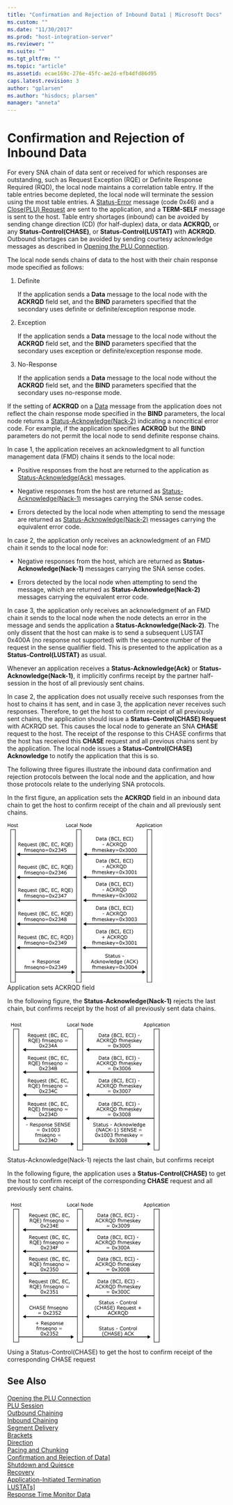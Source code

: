 ```yaml
---
title: "Confirmation and Rejection of Inbound Data1 | Microsoft Docs"
ms.custom: ""
ms.date: "11/30/2017"
ms.prod: "host-integration-server"
ms.reviewer: ""
ms.suite: ""
ms.tgt_pltfrm: ""
ms.topic: "article"
ms.assetid: ecae169c-276e-45fc-ae2d-efb4dfd86d95
caps.latest.revision: 3
author: "gplarsen"
ms.author: "hisdocs; plarsen"
manager: "anneta"
---
```

# Confirmation and Rejection of Inbound Data
For every SNA chain of data sent or received for which responses are outstanding, such as Request Exception (RQE) or Definite Response Required (RQD), the local node maintains a correlation table entry. If the table entries become depleted, the local node will terminate the session using the most table entries. A [Status-Error](./status-error1.md) message (code 0x46) and a [Close(PLU) Request](./close-plu-request2.md) are sent to the application, and a **TERM-SELF** message is sent to the host. Table entry shortages (inbound) can be avoided by sending change direction (CD) (for half-duplex) data, or data **ACKRQD,** or any **Status-Control(CHASE)**, or **Status-Control(LUSTAT)** with **ACKRQD**. Outbound shortages can be avoided by sending courtesy acknowledge messages as described in [Opening the PLU Connection](../core/opening-the-plu-connection1.md).  
  
 The local node sends chains of data to the host with their chain response mode specified as follows:  
  
1.  Definite  
  
     If the application sends a **Data** message to the local node with the **ACKRQD** field set, and the **BIND** parameters specified that the secondary uses definite or definite/exception response mode.  
  
2.  Exception  
  
     If the application sends a **Data** message to the local node without the **ACKRQD** field set, and the **BIND** parameters specified that the secondary uses exception or definite/exception response mode.  
  
3.  No-Response  
  
     If the application sends a **Data** message to the local node without the **ACKRQD** field set, and the **BIND** parameters specified that the secondary uses no-response mode.  
  
 If the setting of **ACKRQD** on a [Data](./data1.md) message from the application does not reflect the chain response mode specified in the **BIND** parameters, the local node returns a [Status-Acknowledge(Nack-2)](./status-acknowledge-nack-2-2.md) indicating a noncritical error code. For example, if the application specifies **ACKRQD** but the **BIND** parameters do not permit the local node to send definite response chains.  
  
 In case 1, the application receives an acknowledgment to all function management data (FMD) chains it sends to the local node:  
  
-   Positive responses from the host are returned to the application as [Status-Acknowledge(Ack)](./status-acknowledge-ack-2.md) messages.  
  
-   Negative responses from the host are returned as [Status-Acknowledge(Nack-1)](./status-acknowledge-nack-1-1.md) messages carrying the SNA sense codes.  
  
-   Errors detected by the local node when attempting to send the message are returned as [Status-Acknowledge(Nack-2)](./status-acknowledge-nack-2-2.md) messages carrying the equivalent error code.  
  
 In case 2, the application only receives an acknowledgment of an FMD chain it sends to the local node for:  
  
-   Negative responses from the host, which are returned as **Status-Acknowledge(Nack-1)** messages carrying the SNA sense codes.  
  
-   Errors detected by the local node when attempting to send the message, which are returned as **Status-Acknowledge(Nack-2)** messages carrying the equivalent error code.  
  
 In case 3, the application only receives an acknowledgment of an FMD chain it sends to the local node when the node detects an error in the message and sends the application a **Status-Acknowledge(Nack-2)**. The only dissent that the host can make is to send a subsequent LUSTAT 0x400A (no response not supported) with the sequence number of the request in the sense qualifier field. This is presented to the application as a **Status-Control(LUSTAT)** as usual.  
  
 Whenever an application receives a **Status-Acknowledge(Ack)** or **Status-Acknowledge(Nack-1)**, it implicitly confirms receipt by the partner half-session in the host of all previously sent chains.  
  
 In case 2, the application does not usually receive such responses from the host to chains it has sent, and in case 3, the application never receives such responses. Therefore, to get the host to confirm receipt of all previously sent chains, the application should issue a **Status-Control(CHASE) Request** with ACKRQD set. This causes the local node to generate an SNA **CHASE** request to the host. The receipt of the response to this CHASE confirms that the host has received this **CHASE** request and all previous chains sent by the application. The local node issues a **Status-Control(CHASE) Acknowledge** to notify the application that this is so.  
  
 The following three figures illustrate the inbound data confirmation and rejection protocols between the local node and the application, and how those protocols relate to the underlying SNA protocols.  
  
 In the first figure, an application sets the **ACKRQD** field in an inbound data chain to get the host to confirm receipt of the chain and all previously sent chains.  
  
 ![](../core/media/his-32703p.gif "his_32703p")  
Application sets ACKRQD field  
  
 In the following figure, the **Status-Acknowledge(Nack-1)** rejects the last chain, but confirms receipt by the host of all previously sent data chains.  
  
 ![](../core/media/32703pa.gif "32703pa")  
Status-Acknowledge(Nack-1) rejects the last chain, but confirms receipt  
  
 In the following figure, the application uses a **Status-Control(CHASE)** to get the host to confirm receipt of the corresponding **CHASE** request and all previously sent chains.  
  
 ![](../core/media/32703pb.gif "32703pb")  
Using a Status-Control(CHASE) to get the host to confirm receipt of the corresponding CHASE request  
  
## See Also  
 [Opening the PLU Connection](../core/opening-the-plu-connection1.md)   
 [PLU Session](../core/plu-session2.md)   
 [Outbound Chaining](../core/outbound-chaining2.md)   
 [Inbound Chaining](../core/inbound-chaining1.md)   
 [Segment Delivery](../core/segment-delivery1.md)   
 [Brackets](../core/brackets1.md)   
 [Direction](../core/direction1.md)   
 [Pacing and Chunking](../core/pacing-and-chunking1.md)   
 [Confirmation and Rejection of Data\]](../core/confirmation-and-rejection-of-data]1.md)   
 [Shutdown and Quiesce](../core/shutdown-and-quiesce1.md)   
 [Recovery](../core/recovery1.md)   
 [Application-Initiated Termination](../core/application-initiated-termination1.md)   
 [LUSTATs\]](../core/lustats]1.md)   
 [Response Time Monitor Data](../core/response-time-monitor-data1.md)